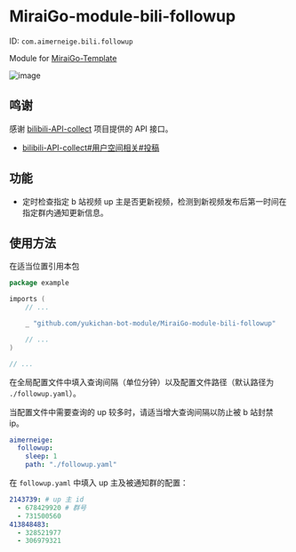 # MiraiGo-module-bili-followup

ID: `com.aimerneige.bili.followup`

Module for [MiraiGo-Template](https://github.com/Logiase/MiraiGo-Template)

![image](https://user-images.githubusercontent.com/51701792/182004950-bad2acd8-e49c-41fa-aa18-b9b986897272.png)

## 鸣谢

感谢 [bilibili-API-collect](https://github.com/SocialSisterYi/bilibili-API-collect) 项目提供的 API 接口。

- [bilibili-API-collect#用户空间相关#投稿](https://github.com/SocialSisterYi/bilibili-API-collect/blob/master/user/space.md#%E6%8A%95%E7%A8%BF)

## 功能

- 定时检查指定 b 站视频 up 主是否更新视频，检测到新视频发布后第一时间在指定群内通知更新信息。

## 使用方法

在适当位置引用本包

```go
package example

imports (
    // ...

    _ "github.com/yukichan-bot-module/MiraiGo-module-bili-followup"

    // ...
)

// ...
```

在全局配置文件中填入查询间隔（单位分钟）以及配置文件路径（默认路径为 `./followup.yaml`）。

当配置文件中需要查询的 up 较多时，请适当增大查询间隔以防止被 b 站封禁 ip。

```yaml
aimerneige:
  followup:
    sleep: 1
    path: "./followup.yaml"
```

在 `followup.yaml` 中填入 up 主及被通知群的配置：

```yaml
2143739: # up 主 id
  - 678429920 # 群号
  - 731500560
413848483:
  - 328521977
  - 306979321
```
